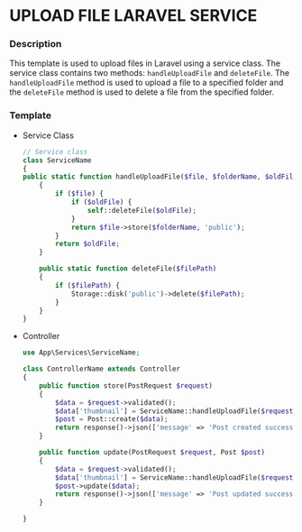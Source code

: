 # UPLOAD FILE LARAVEL SERVICE

### Description

This template is used to upload files in Laravel using a service class. The service class contains two methods: `handleUploadFile` and `deleteFile`. The `handleUploadFile` method is used to upload a file to a specified folder and the `deleteFile` method is used to delete a file from the specified folder.

### Template

- Service Class

  ```php
  // Service class
  class ServiceName
  {
  public static function handleUploadFile($file, $folderName, $oldFile = null)
      {
          if ($file) {
              if ($oldFile) {
                  self::deleteFile($oldFile);
              }
              return $file->store($folderName, 'public');
          }
          return $oldFile;
      }

      public static function deleteFile($filePath)
      {
          if ($filePath) {
              Storage::disk('public')->delete($filePath);
          }
      }
  }
  ```

- Controller

  ```php
  use App\Services\ServiceName;

  class ControllerName extends Controller
  {
      public function store(PostRequest $request)
      {
          $data = $request->validated();
          $data['thumbnail'] = ServiceName::handleUploadFile($request->file('thumbnail'), 'post_thumbnails');
          $post = Post::create($data);
          return response()->json(['message' => 'Post created successfully', 'data' => $post]);
      }

      public function update(PostRequest $request, Post $post)
      {
          $data = $request->validated();
          $data['thumbnail'] = ServiceName::handleUploadFile($request->file('thumbnail'), 'post_thumbnails', $post->thumbnail);
          $post->update($data);
          return response()->json(['message' => 'Post updated successfully', 'data' => $post]);
      }

  }
  ```
